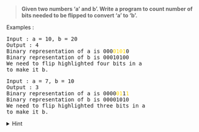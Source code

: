 > **Given two numbers ‘a’ and b’. Write a program to count number of bits needed to be flipped to convert ‘a’ to ‘b’.**

Examples : 
<pre>
Input : a = 10, b = 20
Output : 4
Binary representation of a is 000<span style="color: gold">0101</span>0
Binary representation of b is 00010100
We need to flip highlighted four bits in a
to make it b.
</pre>
<pre>
Input : a = 7, b = 10
Output : 3
Binary representation of a is 0000<span style="color: gold">01</span>1<span style="color: gold">1</span>
Binary representation of b is 00001010
We need to flip highlighted three bits in a
to make it b.
</pre>

<details>
<summary>Hint</summary>

1. Calculate XOR of A and B.      
        a_xor_b = A ^ B
2. Count the set bits in the above calculated XOR result.
        countSetBits(a_xor_b)
</details>